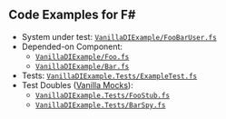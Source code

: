 Code Examples for F#
--------------------

* System under test: [`VanillaDIExample/FooBarUser.fs`](./example/VanillaDIExample/FooBarUser.fs)
* Depended-on Component:
    * [`VanillaDIExample/Foo.fs`](./example/VanillaDIExample/Foo.fs)
    * [`VanillaDIExample/Bar.fs`](./example/VanillaDIExample/Bar.fs)
* Tests: [`VanillaDIExample.Tests/ExampleTest.fs`](./example/VanillaDIExample.Tests/ExampleTest.fs)
* Test Doubles ([Vanilla Mocks](https://github.com/vanilla-manifesto/vanilla-mock-manifesto)):
    * [`VanillaDIExample.Tests/FooStub.fs`](./example/VanillaDIExample.Tests/FooStub.fs)
    * [`VanillaDIExample.Tests/BarSpy.fs`](./example/VanillaDIExample.Tests/BarSpy.fs)
